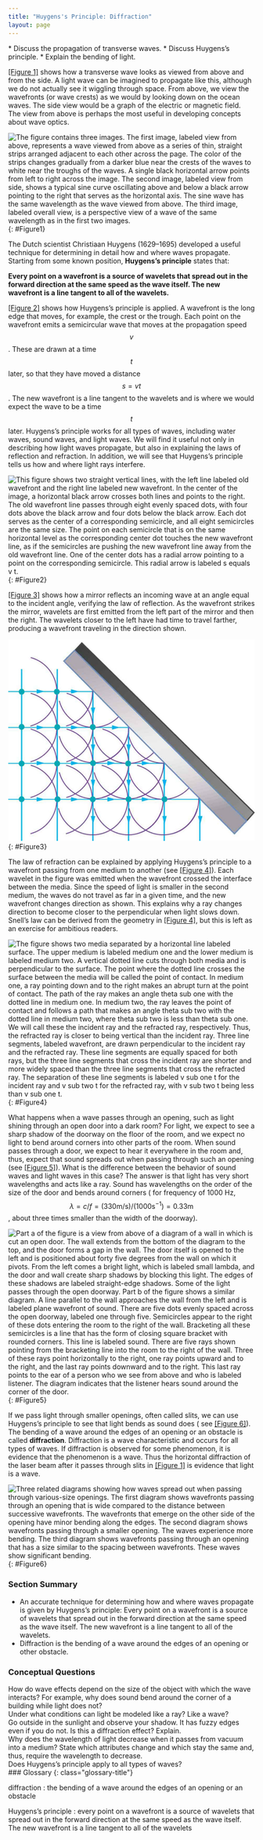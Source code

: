 ```yaml
---
title: "Huygens's Principle: Diffraction"
layout: page
---
```


<div class="abstract" markdown="1">
* Discuss the propagation of transverse waves.
* Discuss Huygens’s principle.
* Explain the bending of light.

</div>

[[Figure 1]](#Figure1) shows how a transverse wave looks as viewed from above
and from the side. A light wave can be imagined to propagate like this, although
we do not actually see it wiggling through space. From above, we view the
wavefronts (or wave crests) as we would by looking down on the ocean waves. The
side view would be a graph of the electric or magnetic field. The view from
above is perhaps the most useful in developing concepts about wave optics.

![The figure contains three images. The first image, labeled view from above, represents a wave viewed from above as a series of thin, straight strips arranged adjacent to each other across the page. The color of the strips changes gradually from a darker blue near the crests of the waves to white near the troughs of the waves. A single black horizontal arrow points from left to right across the image. The second image, labeled view from side, shows a typical sine curve oscillating above and below a black arrow pointing to the right that serves as the horizontal axis. The sine wave has the same wavelength as the wave viewed from above. The third image, labeled overall view, is a perspective view of a wave of the same wavelength as in the first two images.](../resources/Figure_28_02_01a.jpg "A transverse wave, such as an electromagnetic wave like light, as viewed from above and from the side. The direction of propagation is perpendicular to the wavefronts (or wave crests) and is represented by an arrow like a ray.")
{: #Figure1}

The Dutch scientist Christiaan Huygens (1629–1695) developed a useful technique
for determining in detail how and where waves propagate. Starting from some
known position, **Huygens’s principle** states that:

**Every point on a wavefront is a source of wavelets that spread out in the
forward direction at the same speed as the wave itself. The new wavefront is a
line tangent to all of the wavelets.**

[[Figure 2]](#Figure2) shows how Huygens’s principle is applied. A wavefront is
the long edge that moves, for example, the crest or the trough. Each point on
the wavefront emits a semicircular wave that moves at the propagation speed $$v
$$ . These are drawn at a time $$t $$ later, so that they have moved a distance
$$s=vt $$ . The new wavefront is a line tangent to the wavelets and is where we
would expect the wave to be a time $$t $$ later. Huygens’s principle works for
all types of waves, including water waves, sound waves, and light waves. We will
find it useful not only in describing how light waves propagate, but also in
explaining the laws of reflection and refraction. In addition, we will see that
Huygens’s principle tells us how and where light rays interfere.

![This figure shows two straight vertical lines, with the left line labeled old wavefront and the right line labeled new wavefront. In the center of the image, a horizontal black arrow crosses both lines and points to the right. The old wavefront line passes through eight evenly spaced dots, with four dots above the black arrow and four dots below the black arrow. Each dot serves as the center of a corresponding semicircle, and all eight semicircles are the same size. The point on each semicircle that is on the same horizontal level as the corresponding center dot touches the new wavefront line, as if the semicircles are pushing the new wavefront line away from the old wavefront line. One of the center dots has a radial arrow pointing to a point on the corresponding semicircle. This radial arrow is labeled s equals v t.](../resources/Figure_28_02_02a.jpg "Huygens&#x2019;s principle applied to a straight wavefront. Each point on the wavefront emits a semicircular wavelet that moves a distance \( s = v t \). The new wavefront is a line tangent to the wavelets.")
{: #Figure2}

[[Figure 3]](#Figure3) shows how a mirror reflects an incoming wave at an angle
equal to the incident angle, verifying the law of reflection. As the wavefront
strikes the mirror, wavelets are first emitted from the left part of the mirror
and then the right. The wavelets closer to the left have had time to travel
farther, producing a wavefront traveling in the direction shown.

![The figure shows a grid pattern made of dots. The overall grid pattern would be square were its upper-right four dots not cut off by a gray solid rectangle oriented at forty five degrees counterclockwise from the vertical. Semicircles representing wavelets are centered on each dot. Arrows indicate that the wavelets approach the angled surface from the left and then reflect downward.](../resources/Figure_28_02_03a.jpg "Huygens&#x2019;s principle applied to a straight wavefront striking a mirror. The wavelets shown were emitted as each point on the wavefront struck the mirror. The tangent to these wavelets shows that the new wavefront has been reflected at an angle equal to the incident angle. The direction of propagation is perpendicular to the wavefront, as shown by the downward-pointing arrows.")
{: #Figure3}

The law of refraction can be explained by applying Huygens’s principle to a
wavefront passing from one medium to another (see [[Figure 4]](#Figure4)). Each
wavelet in the figure was emitted when the wavefront crossed the interface
between the media. Since the speed of light is smaller in the second medium, the
waves do not travel as far in a given time, and the new wavefront changes
direction as shown. This explains why a ray changes direction to become closer
to the perpendicular when light slows down. Snell’s law can be derived from the
geometry in [[Figure 4]](#Figure4), but this is left as an exercise for
ambitious readers.

![The figure shows two media separated by a horizontal line labeled surface. The upper medium is labeled medium one and the lower medium is labeled medium two. A vertical dotted line cuts through both media and is perpendicular to the surface. The point where the dotted line crosses the surface between the media will be called the point of contact. In medium one, a ray pointing down and to the right makes an abrupt turn at the point of contact. The path of the ray makes an angle theta sub one with the dotted line in medium one. In medium two, the ray leaves the point of contact and follows a path that makes an angle theta sub two with the dotted line in medium two, where theta sub two is less than theta sub one. We will call these the incident ray and the refracted ray, respectively. Thus, the refracted ray is closer to being vertical than the incident ray. Three line segments, labeled wavefront, are drawn perpendicular to the incident ray and the refracted ray. These line segments are equally spaced for both rays, but the three line segments that cross the incident ray are shorter and more widely spaced than the three line segments that cross the refracted ray. The separation of these line segments is labeled v sub one t for the incident ray and v sub two t for the refracted ray, with v sub two t being less than v sub one t.](../resources/Figure_28_02_04a.jpg "Huygens&#x2019;s principle applied to a straight wavefront traveling from one medium to another where its speed is less. The ray bends toward the perpendicular, since the wavelets have a lower speed in the second medium.")
{: #Figure4}

What happens when a wave passes through an opening, such as light shining
through an open door into a dark room? For light, we expect to see a sharp
shadow of the doorway on the floor of the room, and we expect no light to bend
around corners into other parts of the room. When sound passes through a door,
we expect to hear it everywhere in the room and, thus, expect that sound spreads
out when passing through such an opening (see [[Figure 5]](#Figure5)). What is
the difference between the behavior of sound waves and light waves in this case?
The answer is that light has very short wavelengths and acts like a ray. Sound
has wavelengths on the order of the size of the door and bends around corners (
for frequency of 1000 Hz, $$\lambda =c/f=\left(330 \text{m}/\text{s}\right)
/\left(1000 {\text{s}}^{-1}\right)=0.33 \text{m} $$ , about three times smaller
than the width of the doorway).

![Part a of the figure is a view from above of a diagram of a wall in which is cut an open door. The wall extends from the bottom of the diagram to the top, and the door forms a gap in the wall. The door itself is opened to the left and is positioned about forty five degrees from the wall on which it pivots. From the left comes a bright light, which is labeled small lambda, and the door and wall create sharp shadows by blocking this light. The edges of these shadows are labeled straight-edge shadows. Some of the light passes through the open doorway. Part b of the figure shows a similar diagram. A line parallel to the wall approaches the wall from the left and is labeled plane wavefront of sound. There are five dots evenly spaced across the open doorway, labeled one through five. Semicircles appear to the right of these dots entering the room to the right of the wall. Bracketing all these semicircles is a line that has the form of closing square bracket with rounded corners. This line is labeled sound. There are five rays shown pointing from the bracketing line into the room to the right of the wall. Three of these rays point horizontally to the right, one ray points upward and to the right, and the last ray points downward and to the right. This last ray points to the ear of a person who we see from above and who is labeled listener. The diagram indicates that the listener hears sound around the corner of the door.](../resources/Figure_28_02_05a.jpg "(a) Light passing through a doorway makes a sharp outline on the floor. Since light&#x2019;s wavelength is very small compared with the size of the door, it acts like a ray. (b) Sound waves bend into all parts of the room, a wave effect, because their wavelength is similar to the size of the door.")
{: #Figure5}

If we pass light through smaller openings, often called slits, we can use
Huygens’s principle to see that light bends as sound does (
see [[Figure 6]](#Figure6)). The bending of a wave around the edges of an
opening or an obstacle is called **diffraction**. Diffraction is a wave
characteristic and occurs for all types of waves. If diffraction is observed for
some phenomenon, it is evidence that the phenomenon is a wave. Thus the
horizontal diffraction of the laser beam after it passes through slits
in [[Figure 1]](../contents/ch27WaveAspectOfLight#Figure1) is evidence that light is a
wave.

![Three related diagrams showing how waves spread out when passing through various-size openings. The first diagram shows wavefronts passing through an opening that is wide compared to the distance between successive wavefronts. The wavefronts that emerge on the other side of the opening have minor bending along the edges. The second diagram shows wavefronts passing through a smaller opening. The waves experience more bending. The third diagram shows wavefronts passing through an opening that has a size similar to the spacing between wavefronts. These waves show significant bending.](../resources/Figure_28_02_06a.jpg "Huygens&#x2019;s principle applied to a straight wavefront striking an opening. The edges of the wavefront bend after passing through the opening, a process called diffraction. The amount of bending is more extreme for a small opening, consistent with the fact that wave characteristics are most noticeable for interactions with objects about the same size as the wavelength.")
{: #Figure6}

### Section Summary

* An accurate technique for determining how and where waves propagate is given
  by Huygens’s principle: Every point on a wavefront is a source of wavelets
  that spread out in the forward direction at the same speed as the wave itself.
  The new wavefront is a line tangent to all of the wavelets.
* Diffraction is the bending of a wave around the edges of an opening or other
  obstacle.

### Conceptual Questions

<div class="exercise" data-element-type="conceptual-questions">
<div class="problem" markdown="1">
How do wave effects depend on the size of the object with which the wave interacts? For example, why does sound bend around the corner of a building while light does not?

</div>
</div>

<div class="exercise" data-element-type="conceptual-questions">
<div class="problem" markdown="1">
Under what conditions can light be modeled like a ray? Like a wave?

</div>
</div>

<div class="exercise" data-element-type="conceptual-questions">
<div class="problem" markdown="1">
Go outside in the sunlight and observe your shadow. It has fuzzy edges even if you do not. Is this a diffraction effect? Explain.

</div>
</div>

<div class="exercise" data-element-type="conceptual-questions">
<div class="problem" markdown="1">
Why does the wavelength of light decrease when it passes from vacuum into a medium? State which attributes change and which stay the same and, thus, require the wavelength to decrease.

</div>
</div>

<div class="exercise" data-element-type="conceptual-questions">
<div class="problem" markdown="1">
Does Huygens’s principle apply to all types of waves?

</div>
</div>

<div class="glossary" markdown="1">
### Glossary
{: class="glossary-title"}

diffraction
: the bending of a wave around the edges of an opening or an obstacle

Huygens’s principle
: every point on a wavefront is a source of wavelets that spread out in the
forward direction at the same speed as the wave itself. The new wavefront is a
line tangent to all of the wavelets

</div>
